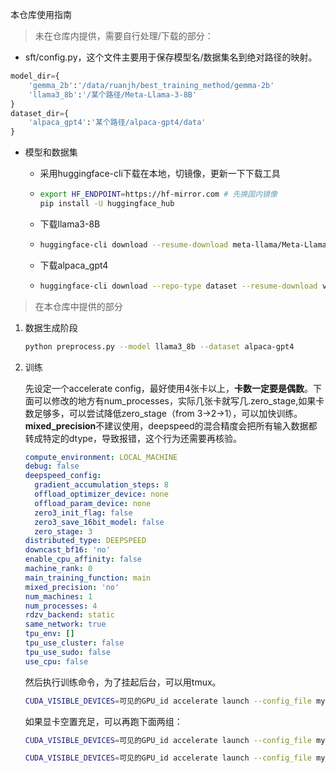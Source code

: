 本仓库使用指南

> 未在仓库内提供，需要自行处理/下载的部分：

- sft/config.py，这个文件主要用于保存模型名/数据集名到绝对路径的映射。

```python
model_dir={
    'gemma_2b':'/data/ruanjh/best_training_method/gemma-2b'
    'llama3_8b':'/某个路径/Meta-Llama-3-8B'
}
dataset_dir={
    'alpaca_gpt4':'某个路径/alpaca-gpt4/data'
}
```

- 模型和数据集

  - 采用huggingface-cli下载在本地，切镜像，更新一下下载工具

  - ```bash
    export HF_ENDPOINT=https://hf-mirror.com # 先换国内镜像
    pip install -U huggingface_hub
    ```

  - 下载llama3-8B

  - ```bash
    huggingface-cli download --resume-download meta-llama/Meta-Llama-3-8B  --local-dir Meta-Llama-3-8B  --local-dir-use-symlinks False --exclude "original/*"
    ```

  - 下载alpaca_gpt4  

  - ```bash
    huggingface-cli download --repo-type dataset --resume-download vicgalle/alpaca-gpt4 --local-dir alpaca-gpt4 --local-dir-use-symlinks False
    ```

> 在本仓库中提供的部分

1. 数据生成阶段

   ```bash
   python preprocess.py --model llama3_8b --dataset alpaca-gpt4
   ```

2. 训练

   先设定一个accelerate config，最好使用4张卡以上，**卡数一定要是偶数**。下面可以修改的地方有num_processes，实际几张卡就写几.zero_stage,如果卡数足够多，可以尝试降低zero_stage（from 3->2->1），可以加快训练。**mixed_precision**不建议使用，deepspeed的混合精度会把所有输入数据都转成特定的dtype，导致报错，这个行为还需要再核验。

   ```yaml
   compute_environment: LOCAL_MACHINE
   debug: false
   deepspeed_config:
     gradient_accumulation_steps: 8
     offload_optimizer_device: none
     offload_param_device: none
     zero3_init_flag: false
     zero3_save_16bit_model: false
     zero_stage: 3
   distributed_type: DEEPSPEED
   downcast_bf16: 'no'
   enable_cpu_affinity: false
   machine_rank: 0
   main_training_function: main
   mixed_precision: 'no'
   num_machines: 1
   num_processes: 4
   rdzv_backend: static
   same_network: true
   tpu_env: []
   tpu_use_cluster: false
   tpu_use_sudo: false
   use_cpu: false
   ```

   然后执行训练命令，为了挂起后台，可以用tmux。

   ```bash
   CUDA_VISIBLE_DEVICES=可见的GPU_id accelerate launch --config_file my.yaml  special_train.py --model llama3_8b --dataset alpaca_gpt4  --weighted --zero_prob 0 &
   ```

   如果显卡空置充足，可以再跑下面两组：

   ```bash
   CUDA_VISIBLE_DEVICES=可见的GPU_id accelerate launch --config_file my.yaml  special_train.py --model llama3_8b --dataset alpaca_gpt4 --zero_prob 0 &
   ```

   ```bash
   CUDA_VISIBLE_DEVICES=可见的GPU_id accelerate launch --config_file my.yaml  special_train.py --model llama3_8b --dataset alpaca_gpt4 ---weighted zero_prob 0.1 &
   ```

   